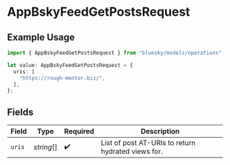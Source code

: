# AppBskyFeedGetPostsRequest

## Example Usage

```typescript
import { AppBskyFeedGetPostsRequest } from "bluesky/models/operations";

let value: AppBskyFeedGetPostsRequest = {
  uris: [
    "https://rough-mentor.biz/",
  ],
};
```

## Fields

| Field                                              | Type                                               | Required                                           | Description                                        |
| -------------------------------------------------- | -------------------------------------------------- | -------------------------------------------------- | -------------------------------------------------- |
| `uris`                                             | *string*[]                                         | :heavy_check_mark:                                 | List of post AT-URIs to return hydrated views for. |
